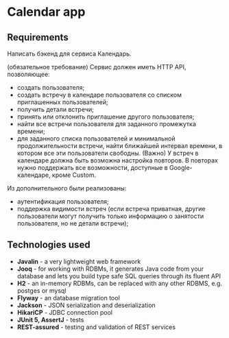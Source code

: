 # Calendar app

## Requirements
Написать бэкенд для сервиса Календарь.

(обязательное требование) Сервис должен иметь HTTP API, позволяющее:
* создать пользователя;
* создать встречу в календаре пользователя со списком приглашенных пользователей;
* получить детали встречи;
* принять или отклонить приглашение другого пользователя;
* найти все встречи пользователя для заданного промежутка времени;
* для заданного списка пользователей и минимальной продолжительности встречи, найти ближайшей интервал времени, в котором все эти пользователи свободны.
(Важно) У встреч в календаре должна быть возможна настройка повторов. В повторах нужно поддержать все возможности, доступные в Google-календаре, кроме Сustom.

Из дополнительного были реализованы:
* аутентификация пользователя;
* поддержка видимости встреч (если встреча приватная, другие пользователи могут получить только информацию о занятости пользователя, но не детали встречи);

## Technologies used
- **Javalin** - a very lightweight web framework
- **Jooq** - for working with RDBMs, it generates Java code from your database and lets you build type safe SQL queries through its fluent API
- **H2** - an in-memory RDBMs, can be replaced with any other RDBMS, e.g. postges or mysql
- **Flyway** - an database migration tool
- **Jackson** - JSON serialization and deserialization
- **HikariCP** - JDBC connection pool
- **JUnit 5, AssertJ** - tests
- **REST-assured** - testing and validation of REST services

